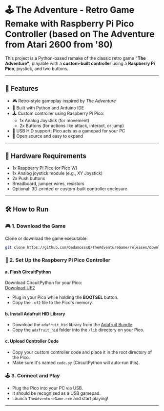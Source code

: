# 🕹️ The Adventure - Retro Game Remake with Raspberry Pi Pico Controller (based on The Adventure from Atari 2600 from '80)

This project is a Python-based remake of the classic retro game **"The Adventure"**, playable with a **custom-built controller** using a **Raspberry Pi Pico**, joystick, and two buttons.

---

## 🚀 Features

- 🎮 Retro-style gameplay inspired by *The Adventure*
- 🧠 Built with Python and Arduino IDE
- 🕹️ Custom controller using Raspberry Pi Pico:
  - 1x Analog Joystick (for movement)
  - 2x Buttons (for actions like attack, interact, or jump)
- 🔌 USB HID support: Pico acts as a gamepad for your PC
- 💾 Open source and easy to expand

---

## 🧰 Hardware Requirements

- 1x Raspberry Pi Pico (or Pico W)
- 1x Analog joystick module (e.g., XY Joystick)
- 2x Push buttons
- Breadboard, jumper wires, resistors
- Optional: 3D-printed or custom-built controller enclosure

---
## 🛠️ How to Run

### 🎮 1. Download the Game  
Clone or download the game executable:  
```bash  
git clone https://github.com/QadamosssQ/TheAdventureGame/releases/download/Release/TheAdventureGame.exe  
```  

### 🧠 2. Set Up the Raspberry Pi Pico Controller  
#### a. Flash CircuitPython  
Download CircuitPython for your Pico:  
[Download UF2](https://downloads.circuitpython.org/bin/raspberry_pi_pico_w/pl/adafruit-circuitpython-raspberry_pi_pico_w-pl-9.2.7.uf2)  
- Plug in your Pico while holding the **BOOTSEL** button.  
- Copy the `.uf2` file to the Pico's memory.  

#### b. Install Adafruit HID Library  
- Download the `adafruit_hid` library from the [Adafruit Bundle](https://circuitpython.org/libraries).  
- Copy the `adafruit_hid` folder into the `/lib` directory on your Pico.  

#### c. Upload Controller Code  
- Copy your custom controller code and place it in the root directory of the Pico.  
- Make sure it's named `code.py` (CircuitPython will auto-run this).

### 🕹️ 3. Connect and Play  
- Plug the Pico into your PC via USB.  
- It should be recognized as a USB gamepad.  
- Launch `TheAdventureGame.exe` and start playing!

---
